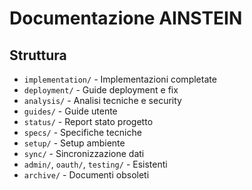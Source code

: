 # Documentazione AINSTEIN

## Struttura

- `implementation/` - Implementazioni completate
- `deployment/` - Guide deployment e fix
- `analysis/` - Analisi tecniche e security
- `guides/` - Guide utente
- `status/` - Report stato progetto
- `specs/` - Specifiche tecniche
- `setup/` - Setup ambiente
- `sync/` - Sincronizzazione dati
- `admin/`, `oauth/`, `testing/` - Esistenti
- `archive/` - Documenti obsoleti
